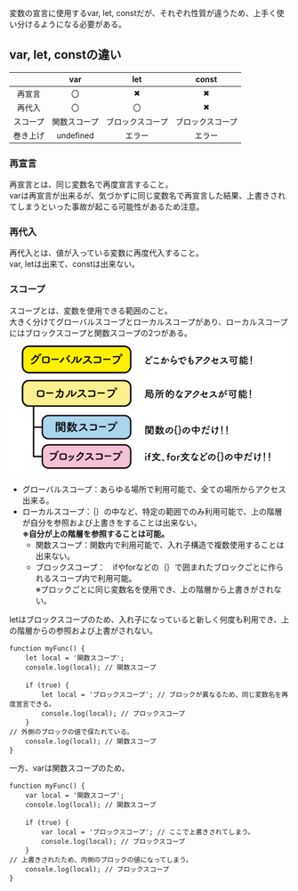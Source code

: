変数の宣言に使用するvar, let, constだが、それぞれ性質が違うため、上手く使い分けるようになる必要がある。  
## var, let, constの違い  
|          | var          | let              | const            | 
| :--------: | :------------: |  :------------:  |  :------------:  | 
| 再宣言   | 〇           | ✖               | ✖               | 
| 再代入   | 〇           | 〇               | ✖               | 
| スコープ | 関数スコープ | ブロックスコープ | ブロックスコープ | 
| 巻き上げ | undefined    | エラー           | エラー           | 
### 再宣言
再宣言とは、同じ変数名で再度宣言すること。  
varは再宣言が出来るが、気づかずに同じ変数名で再宣言した結果、上書きされてしまうといった事故が起こる可能性があるため注意。

###  再代入
再代入とは、値が入っている変数に再度代入すること。  
var, letは出来て、constは出来ない。

### スコープ
スコープとは、変数を使用できる範囲のこと。  
大きく分けてグローバルスコープとローカルスコープがあり、ローカルスコープにはブロックスコープと関数スコープの2つがある。
![scope](https://github.com/uchas0120/TIL/blob/main/images/scope.png)
- グローバルスコープ：あらゆる場所で利用可能で、全ての場所からアクセス出来る。
- ローカルスコープ：｛｝の中など、特定の範囲でのみ利用可能で、上の階層が自分を参照および上書きをすることは出来ない。  
  **※自分が上の階層を参照することは可能。**
  - 関数スコープ：関数内で利用可能で、入れ子構造で複数使用することは出来ない。
  - ブロックスコープ：　ifやforなどの｛｝で囲まれたブロックごとに作られるスコープ内で利用可能。  
※ブロックごとに同じ変数名を使用でき、上の階層から上書きがされない。

letはブロックスコープのため、入れ子になっていると新しく何度も利用でき、上の階層からの参照および上書がされない。  
```
function myFunc() {
    let local = '関数スコープ';
    console.log(local); // 関数スコープ

    if (true) {
        let local = 'ブロックスコープ'; // ブロックが異なるため、同じ変数名を再度宣言できる。
        console.log(local); // ブロックスコープ
    }
// 外側のブロックの値で保たれている。
    console.log(local); // 関数スコープ
}
```

一方、varは関数スコープのため、
```
function myFunc() {
    var local = '関数スコープ';
    console.log(local); // 関数スコープ

    if (true) {
        var local = 'ブロックスコープ'; // ここで上書きされてしまう。
        console.log(local); // ブロックスコープ
    }
// 上書きされたため、内側のブロックの値になってしまう。
    console.log(local); // ブロックスコープ
}
```

